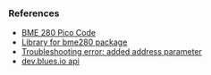 ### References
* [BME 280 Pico Code](https://www.hackster.io/shilleh/how-to-connect-bme280-to-raspberry-pi-pico-micropython-91a392)
* [Library for bme280 package](https://github.com/SebastianRoll/mpy_bme280_esp8266)
* [Troubleshooting error: added address parameter](https://forums.raspberrypi.com/viewtopic.php?t=343123)
* [dev.blues.io api](https://dev.blues.io/api-reference/notecard-api/introduction/)
